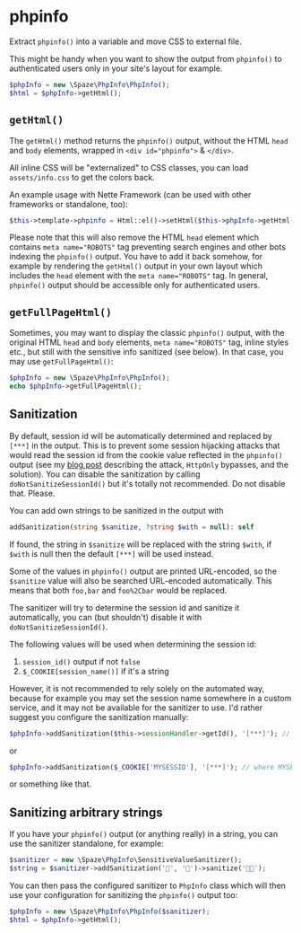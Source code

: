 # phpinfo
Extract `phpinfo()` into a variable and move CSS to external file.

This might be handy when you want to show the output from `phpinfo()` to authenticated users only in your site's layout for example.

```php
$phpInfo = new \Spaze\PhpInfo\PhpInfo();
$html = $phpInfo->getHtml();
```

## `getHtml()`
The `getHtml()` method returns the `phpinfo()` output, without the HTML `head` and `body` elements, wrapped in `<div id="phpinfo">` & `</div>`.

All inline CSS will be "externalized" to CSS classes, you can load `assets/info.css` to get the colors back.

An example usage with Nette Framework (can be used with other frameworks or standalone, too):
```php
$this->template->phpinfo = Html::el()->setHtml($this->phpInfo->getHtml());
```

Please note that this will also remove the HTML `head` element which contains `meta name="ROBOTS"` tag preventing search engines and other bots indexing the `phpinfo()` output.
You have to add it back somehow, for example by rendering the `getHtml()` output in your own layout which includes the `head` element with the `meta name="ROBOTS"` tag.
In general, `phpinfo()` output should be accessible only for authenticated users.

## `getFullPageHtml()`
Sometimes, you may want to display the classic `phpinfo()` output, with the original HTML `head` and `body` elements, `meta name="ROBOTS"` tag, inline styles etc.,
but still with the sensitive info sanitized (see below). In that case, you may use `getFullPageHtml()`:
```php
$phpInfo = new \Spaze\PhpInfo\PhpInfo();
echo $phpInfo->getFullPageHtml();
```

## Sanitization
By default, session id will be automatically determined and replaced by `[***]` in the output.
This is to prevent some session hijacking attacks that would read the session id from the cookie value reflected in the `phpinfo()` output
(see my [blog post](https://www.michalspacek.com/stealing-session-ids-with-phpinfo-and-how-to-stop-it) describing the attack, `HttpOnly` bypasses, and the solution).
You can disable the sanitization by calling `doNotSanitizeSessionId()` but it's totally not recommended. Do not disable that. Please.

You can add own strings to be sanitized in the output with
```php
addSanitization(string $sanitize, ?string $with = null): self
```
If found, the string in `$sanitize` will be replaced with the string `$with`, if `$with` is null then the default `[***]` will be used instead.

Some of the values in `phpinfo()` output are printed URL-encoded, so the `$sanitize` value will also be searched URL-encoded automatically.
This means that both `foo,bar` and `foo%2Cbar` would be replaced.

The sanitizer will try to determine the session id and sanitize it automatically, you can (but shouldn't) disable it with `doNotSanitizeSessionId()`.

The following values will be used when determining the session id:
1. `session_id()` output if not `false`
2. `$_COOKIE[session_name()]` if it's a string

However, it is not recommended to rely solely on the automated way, because for example you may set the session name somewhere in a custom service,
and it may not be available for the sanitizer to use. I'd rather suggest you configure the sanitization manually:
```php
$phpInfo->addSanitization($this->sessionHandler->getId(), '[***]'); // where $this->sessionHandler is your custom service for example
```
or
```php
$phpInfo->addSanitization($_COOKIE['MYSESSID'], '[***]'); // where MYSESSID is your session name
```
or something like that.

## Sanitizing arbitrary strings
If you have your `phpinfo()` output (or anything really) in a string, you can use the sanitizer standalone, for example:
```php
$sanitizer = new \Spaze\PhpInfo\SensitiveValueSanitizer();
$string = $sanitizer->addSanitization('🍍', '🍌')->sanitize('🍍🍕');
```

You can then pass the configured sanitizer to `PhpInfo` class which will then use your configuration for sanitizing the `phpinfo()` output too:
```php
$phpInfo = new \Spaze\PhpInfo\PhpInfo($sanitizer);
$html = $phpInfo->getHtml();
```

